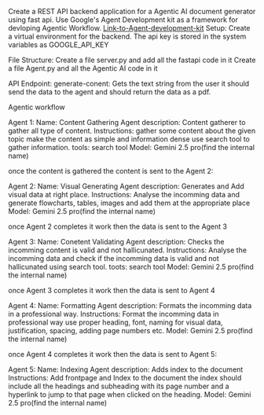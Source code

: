 Create a REST API backend application for a Agentic AI document generator using fast api.
Use Google's Agent Development kit as a framework for devloping Agentic Workflow.
[Link-to-Agent-development-kit](https://google.github.io/adk-docs/)
Setup:
    Create a virtual environment for the backend.
    The api key is stored in the system variables as GOOGLE_API_KEY

File Structure:
    Create a file server.py and add all the fastapi code in it 
    Create a file Agent.py and all the Agentic AI code in it 

API Endpoint:
   generate-conent: Gets the text string from the user it should send the data to the agent and should return the data as a pdf.


Agentic workflow

Agent 1: 
Name: Content Gathering Agent
description: Content gatherer to gather all type of content.
Instructions: gather some content about the given topic make the content as simple and information dense use search tool to gather information.
tools: search tool
Model: Gemini 2.5 pro(find the internal name)

once the content is gathered the content is sent to the Agent 2:

Agent 2:
Name: Visual Generating Agent
description: Generates and Add visual data at right place.
Instructions: Analyse the incomming data and generate flowcharts, tables, images and add them at the appropriate place
Model: Gemini 2.5 pro(find the internal name)

once Agent 2 completes it work then the data is sent to the Agent 3


Agent 3:
Name: Conetent Validating Agent
description: Checks the incomming content is valid and not hallicunated.
Instructions: Analyse the incomming data and check if the incomming data is valid and not hallicunated using search tool.
toots: search tool
Model: Gemini 2.5 pro(find the internal name)

once Agent 3 completes it work then the data is sent to Agent 4

Agent 4:
Name: Formatting Agent
description: Formats the incomming data in a professional way.
Instructions: Format the incomming data in professional way use proper heading, font, naming for visual data, justification, spacing, adding page numbers etc.
Model: Gemini 2.5 pro(find the internal name)

once Agent 4 completes it work then the data is sent to Agent 5:

Agent 5:
Name: Indexing Agent
description: Adds index to the document
Instructions: Add frontpage and Index to the document the index should include all the headings and subheading with its page number and a hyperlink to jump to that page when clicked on the heading.
Model: Gemini 2.5 pro(find the internal name)
